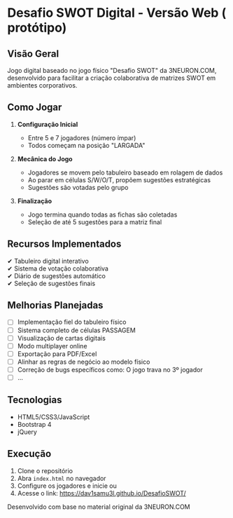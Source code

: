 # Desafio SWOT Digital - Versão Web ( protótipo)



## Visão Geral
Jogo digital baseado no jogo físico "Desafio SWOT" da 3NEURON.COM, desenvolvido para facilitar a criação colaborativa de matrizes SWOT em ambientes corporativos.

## Como Jogar
1. **Configuração Inicial**
   - Entre 5 e 7 jogadores (número ímpar)
   - Todos começam na posição "LARGADA"

2. **Mecânica do Jogo**
   - Jogadores se movem pelo tabuleiro baseado em rolagem de dados
   - Ao parar em células S/W/O/T, propõem sugestões estratégicas
   - Sugestões são votadas pelo grupo

3. **Finalização**
   - Jogo termina quando todas as fichas são coletadas
   - Seleção de até 5 sugestões para a matriz final

## Recursos Implementados
✔ Tabuleiro digital interativo  
✔ Sistema de votação colaborativa  
✔ Diário de sugestões automático  
✔ Seleção de sugestões finais  

## Melhorias Planejadas
- [ ] Implementação fiel do tabuleiro físico
- [ ] Sistema completo de células PASSAGEM
- [ ] Visualização de cartas digitais
- [ ] Modo multiplayer online
- [ ] Exportação para PDF/Excel
- [ ] Alinhar as regras de negócio ao modelo físico
- [ ] Correção de bugs específicos como: O jogo trava no 3º jogador
- [ ] ...

## Tecnologias
- HTML5/CSS3/JavaScript
- Bootstrap 4
- jQuery

## Execução
1. Clone o repositório
2. Abra `index.html` no navegador
3. Configure os jogadores e inicie
ou
4. Acesse o link: https://dav1samu3l.github.io/DesafioSWOT/

Desenvolvido com base no material original da 3NEURON.COM
